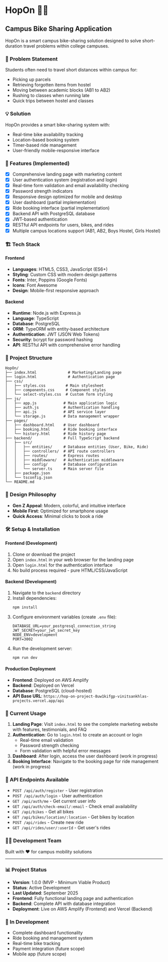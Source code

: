 # HopOn 🚴‍♂️

## Campus Bike Sharing Application

HopOn is a smart campus bike-sharing solution designed to solve short-duration travel problems within college campuses.

### 🎯 Problem Statement
Students often need to travel short distances within campus for:
- Picking up parcels
- Retrieving forgotten items from hostel
- Moving between academic blocks (AB1 to AB2)
- Rushing to classes when running late
- Quick trips between hostel and classes

### 💡 Solution
HopOn provides a smart bike-sharing system with:
- Real-time bike availability tracking
- Location-based booking system
- Timer-based ride management
- User-friendly mobile-responsive interface

### 🚀 Features (Implemented)
- [x] Comprehensive landing page with marketing content
- [x] User authentication system (registration and login)
- [x] Real-time form validation and email availability checking
- [x] Password strength indicators
- [x] Responsive design optimized for mobile and desktop
- [x] User dashboard (partial implementation)
- [x] Ride booking interface (partial implementation)
- [x] Backend API with PostgreSQL database
- [x] JWT-based authentication
- [x] RESTful API endpoints for users, bikes, and rides
- [x] Multiple campus locations support (AB1, AB2, Boys Hostel, Girls Hostel)

### 🏗️ Tech Stack

#### Frontend
- **Languages**: HTML5, CSS3, JavaScript (ES6+)
- **Styling**: Custom CSS with modern design patterns
- **Fonts**: Inter, Poppins (Google Fonts)
- **Icons**: Font Awesome
- **Design**: Mobile-first responsive approach

#### Backend
- **Runtime**: Node.js with Express.js
- **Language**: TypeScript
- **Database**: PostgreSQL
- **ORM**: TypeORM with entity-based architecture
- **Authentication**: JWT (JSON Web Tokens)
- **Security**: bcrypt for password hashing
- **API**: RESTful API with comprehensive error handling

### 📁 Project Structure
```
HopOn/
├── index.html              # Marketing/Landing page
├── login.html              # Authentication page
├── css/
│   ├── styles.css         # Main stylesheet
│   ├── components.css     # Component styles
│   └── select-styles.css  # Custom form styling
├── js/
│   ├── app.js            # Main application logic
│   ├── auth.js           # Authentication handling
│   ├── api.js            # API service layer
│   └── storage.js        # Data management wrapper
├── pages/
│   ├── dashboard.html    # User dashboard
│   ├── booking.html      # Ride booking interface
│   └── history.html      # Ride history page
├── backend/              # Full TypeScript backend
│   ├── src/
│   │   ├── entities/     # Database entities (User, Bike, Ride)
│   │   ├── controllers/  # API route controllers
│   │   ├── routes/       # Express routes
│   │   ├── middleware/   # Authentication middleware
│   │   ├── config/       # Database configuration
│   │   └── server.ts     # Main server file
│   ├── package.json
│   └── tsconfig.json
└── README.md
```

### 🎨 Design Philosophy
- **Gen Z Appeal**: Modern, colorful, and intuitive interface
- **Mobile First**: Optimized for smartphone usage
- **Quick Access**: Minimal clicks to book a ride

### 🛠️ Setup & Installation

#### Frontend (Development)
1. Clone or download the project
2. Open `index.html` in your web browser for the landing page
3. Open `login.html` for the authentication interface
4. No build process required - pure HTML/CSS/JavaScript

#### Backend (Development)
1. Navigate to the `backend` directory
2. Install dependencies:
   ```bash
   npm install
   ```
3. Configure environment variables (create `.env` file):
   ```
   DATABASE_URL=your_postgresql_connection_string
   JWT_SECRET=your_jwt_secret_key
   NODE_ENV=development
   PORT=3002
   ```
4. Run the development server:
   ```bash
   npm run dev
   ```

#### Production Deployment
- **Frontend**: Deployed on AWS Amplify
- **Backend**: Deployed on Vercel
- **Database**: PostgreSQL (cloud-hosted)
- **API Base URL**: `https://hop-on-project-8uw1kifgp-vinitsankhlas-projects.vercel.app/api`

### 📱 Current Usage
1. **Landing Page**: Visit `index.html` to see the complete marketing website with features, testimonials, and FAQ
2. **Authentication**: Go to `login.html` to create an account or login
   - Real-time email validation
   - Password strength checking
   - Form validation with helpful error messages
3. **Dashboard**: After login, access the user dashboard (work in progress)
4. **Booking Interface**: Navigate to the booking page for ride management (work in progress)

### 🔧 API Endpoints Available
- `POST /api/auth/register` - User registration
- `POST /api/auth/login` - User authentication
- `GET /api/auth/me` - Get current user info
- `GET /api/auth/check-email/:email` - Check email availability
- `GET /api/bikes` - Get all bikes
- `GET /api/bikes/location/:location` - Get bikes by location
- `POST /api/rides` - Create new ride
- `GET /api/rides/user/:userId` - Get user's rides

### 👨‍💻 Development Team
Built with ❤️ for campus mobility solutions

---

### 📊 Project Status
- **Version**: 1.0.0 (MVP - Minimum Viable Product)
- **Status**: Active Development
- **Last Updated**: September 2025
- **Frontend**: Fully functional landing page and authentication
- **Backend**: Complete API with database integration
- **Deployment**: Live on AWS Amplify (Frontend) and Vercel (Backend)

### 🚧 In Development
- Complete dashboard functionality
- Ride booking and management system
- Real-time bike tracking
- Payment integration (future scope)
- Mobile app (future scope)
